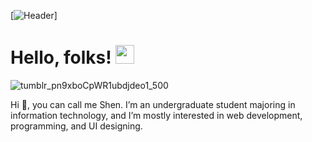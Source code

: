 [![Header](https://raw.githubusercontent.com/Shenixreal/Shenixreal/master/readme_header.png "Header")]
# Hello, folks! <img src="https://raw.githubusercontent.com/Shenixreal/Shenixreal/master/wave.gif" width="30px">


![tumblr_pn9xboCpWR1ubdjdeo1_500](https://user-images.githubusercontent.com/73876759/142022281-a7331fb3-ec46-4abe-a7c0-0c8ab4cd0158.gif)

Hi 👋, you can call me Shen. I’m an undergraduate student majoring in information technology, and I’m mostly interested in web development, programming, and UI designing.



<!--![gif1](https://user-images.githubusercontent.com/73876759/119557788-42f94380-bdbe-11eb-960c-05250abdb5b2.gif)-->
<!---
Shenixreal/Shenixreal is a ✨ special ✨ repository because its `README.md` (this file) appears on your GitHub profile.
You can click the Preview link to take a look at your changes.
--->
<!--
- 💞️ 
- 📫
🌱 👀 
--->
